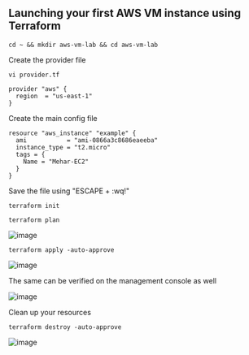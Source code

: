 ## Launching your first AWS VM instance using Terraform 
```
cd ~ && mkdir aws-vm-lab && cd aws-vm-lab
```
Create the provider file
```
vi provider.tf
```
```
provider "aws" {
  region  = "us-east-1"
}
```
Create the main config file
```
resource "aws_instance" "example" {
  ami           = "ami-0866a3c8686eaeeba"
  instance_type = "t2.micro"
  tags = {
    Name = "Mehar-EC2"
  }
}
```
Save the file using "ESCAPE + :wq!"
```
terraform init
```
```
terraform plan
```
![image](https://github.com/user-attachments/assets/e91c6126-4359-447a-8e54-65c2c8b79280)

```
terraform apply -auto-approve
```
![image](https://github.com/user-attachments/assets/e51b404c-d33e-448b-89a5-5884827069b4)

The same can be verified on the management console as well


![image](https://github.com/user-attachments/assets/d6c8c60e-4d19-45cf-bdb9-9b34f2c51e6e)


Clean up your resources
```
terraform destroy -auto-approve
```
![image](https://github.com/user-attachments/assets/8098c30e-20f7-478d-a9c5-deb2986daf44)


